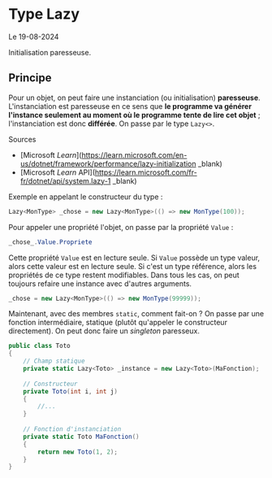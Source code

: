 # Type Lazy

Le 19-08-2024

Initialisation paresseuse. 

## Principe

Pour un objet, on peut faire une instanciation (ou initialisation) **paresseuse**. L'instanciation est paresseuse en ce sens que **le programme va générer l'instance seulement au moment où le programme tente de lire cet objet** ; l'instanciation est donc **différée**. On passe par le type `Lazy<>`. 

Sources
- [Microsoft *Learn*](https://learn.microsoft.com/en-us/dotnet/framework/performance/lazy-initialization _blank)
- [Microsoft *Learn* API](https://learn.microsoft.com/fr-fr/dotnet/api/system.lazy-1 _blank)

Exemple en appelant le constructeur du type :

```C#
Lazy<MonType> _chose = new Lazy<MonType>(() => new MonType(100));
```

Pour appeler une propriété l'objet, on passe par la propriété `Value` :

```C#
_chose_.Value.Propriete
```

Cette propriété `Value` est en lecture seule. Si `Value` possède un type valeur, alors cette valeur est en lecture seule. Si c'est un type référence, alors les propriétés de ce type restent modifiables. Dans tous les cas, on peut toujours refaire une instance avec d'autres arguments.

```C#
_chose = new Lazy<MonType>(() => new MonType(99999));
```

Maintenant, avec des membres `static`, comment fait-on ? On passe par une fonction intermédiaire, statique (plutôt qu'appeler le constructeur directement). On peut donc faire un *singleton* paresseux.

```C#
public class Toto
{
	// Champ statique
	private static Lazy<Toto> _instance = new Lazy<Toto>(MaFonction);
	
	// Constructeur
	private Toto(int i, int j)
	{
		//...
	}
	
	// Fonction d'instanciation
	private static Toto MaFonction()
	{
		return new Toto(1, 2);
	}
}
```
